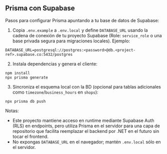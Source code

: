 ## Prisma con Supabase

Pasos para configurar Prisma apuntando a tu base de datos de Supabase:

1. Copia `.env.example` a `.env.local` y define `DATABASE_URL` usando la cadena de conexión de tu proyecto Supabase (Role: `service_role` o una base privada segura para migraciones locales). Ejemplo:

```
DATABASE_URL=postgresql://postgres:<password>@db.<project-ref>.supabase.co:5432/postgres
```

2. Instala dependencias y genera el cliente:

```
npm install
npx prisma generate
```

3. Sincroniza el esquema local con la BD (opcional para tablas adicionales como `timezone`/`business_hours` en `shops`):

```
npx prisma db push
```

Notas:
- Este proyecto mantiene acceso en runtime mediante Supabase Auth (RLS) en endpoints, pero utiliza Prisma en el servidor para una capa de repositorio que facilita reemplazar el backend por .NET en el futuro sin tocar el frontend.
- No expongas `DATABASE_URL` en el navegador; mantén `.env.local` sólo en el servidor.

